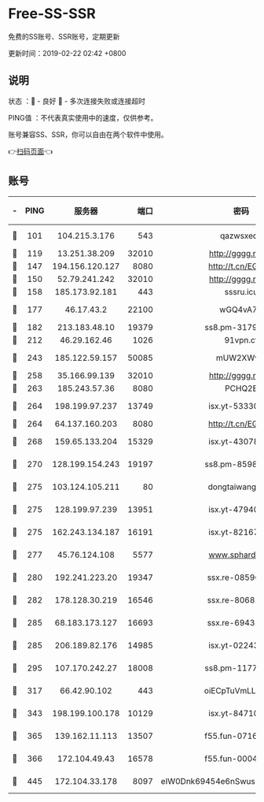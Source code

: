 # Free-SS-SSR

免费的SS账号、SSR账号，定期更新

更新时间：2019-02-22 02:42 +0800

## 说明

状态     ：🙂 - 良好 🙁 - 多次连接失败或连接超时

PING值   ：不代表真实使用中的速度，仅供参考。

账号兼容SS、SSR，你可以自由在两个软件中使用。

👉[扫码页面](https://liesauer.github.io/free-ss-ssr.github.io/)👈

## 账号

|-|PING|服务器|端口|密码|加密方式|区域|
|:----:|:----:|:-----:|-----:|:----:|:----:|:----:|
|🙂|101|104.215.3.176|543|qazwsxedc|aes-256-gcm|JP|
|🙂|119|13.251.38.209|32010|http://gggg.rocks|chacha20|SG|
|🙂|147|194.156.120.127|8080|http://t.cn/EGJIyrl|rc4-md5|RU|
|🙂|150|52.79.241.242|32010|http://gggg.rocks|chacha20|KR|
|🙂|158|185.173.92.181|443|sssru.icu|rc4-md5|RU|
|🙂|177|46.17.43.2|22100|wGQ4vA7D|aes-256-gcm|RU|
|🙂|182|213.183.48.10|19379|ss8.pm-31791178|rc4-md5|RU|
|🙂|212|46.29.162.46|1026|91vpn.cf|rc4-md5|RU|
|🙂|243|185.122.59.157|50085|mUW2XWw8|aes-256-cfb|GB|
|🙂|258|35.166.99.139|32010|http://gggg.rocks|chacha20|US|
|🙂|263|185.243.57.36|8080|PCHQ2E|rc4-md5|US|
|🙂|264|198.199.97.237|13749|isx.yt-53330366|aes-256-cfb|US|
|🙂|264|64.137.160.203|8080|http://t.cn/EGJIyrl|rc4-md5|CA|
|🙂|268|159.65.133.204|15329|isx.yt-43078354|aes-256-cfb|SG|
|🙂|270|128.199.154.243|19197|ss8.pm-85981063|aes-256-cfb|SG|
|🙂|275|103.124.105.211|80|dongtaiwang.com|aes-256-cfb|US|
|🙂|275|128.199.97.239|13951|isx.yt-47940665|aes-256-cfb|SG|
|🙂|275|162.243.134.187|16191|isx.yt-82167280|aes-256-cfb|US|
|🙂|277|45.76.124.108|5577|www.sphard.com|aes-256-cfb|AU|
|🙂|280|192.241.223.20|19347|ssx.re-08596649|aes-256-cfb|US|
|🙂|282|178.128.30.219|16546|ssx.re-80681280|aes-256-cfb|SG|
|🙂|285|68.183.173.127|16693|ssx.re-69431278|aes-256-cfb|US|
|🙂|285|206.189.82.176|14985|isx.yt-02243397|aes-256-cfb|SG|
|🙂|295|107.170.242.27|18008|ss8.pm-11776120|aes-256-cfb|US|
|🙂|317|66.42.90.102|443|oiECpTuVmLLxk4Ts|aes-256-cfb|US|
|🙂|343|198.199.100.178|10129|isx.yt-84710881|aes-256-cfb|US|
|🙂|365|139.162.11.113|13507|f55.fun-07160199|aes-256-cfb|SG|
|🙂|366|172.104.49.43|16578|f55.fun-00042249|aes-256-cfb|SG|
|🙂|445|172.104.33.178|8097|eIW0Dnk69454e6nSwuspv9DmS201tQ0D|aes-256-cfb|SG|
